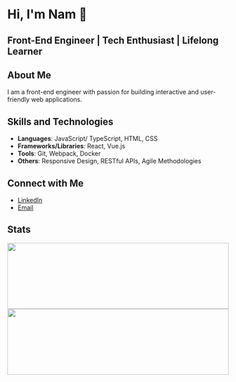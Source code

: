 # Hi, I'm Nam 👋

## Front-End Engineer | Tech Enthusiast | Lifelong Learner

## About Me

I am a front-end engineer with passion for building interactive and user-friendly web applications.

## Skills and Technologies

- **Languages**: JavaScript/ TypeScript, HTML, CSS
- **Frameworks/Libraries**: React, Vue.js
- **Tools**: Git, Webpack, Docker
- **Others**: Responsive Design, RESTful APIs, Agile Methodologies

## Connect with Me

- [LinkedIn](https://www.linkedin.com/in/namtrhg/)
- [Email](mailto:namtrhg@gmail.com)

## Stats
<a href="https://github.com/anuraghazra/github-readme-stats">
  <img height=150 width="100%" align="center" src="https://github-stats.tranhoangnam.net/api?username=namtrhg&show_icons=true&theme=github_dark_dimmed" />
</a>
<a href="https://github.com/anuraghazra/github-readme-stats">
  <img height=150 width="100%" align="center" src="https://github-stats.tranhoangnam.net/api/top-langs/?username=namtrhg&layout=compact&theme=github_dark_dimmed" />
</a>
